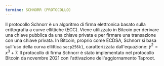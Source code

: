```yaml
---
termine: SCHNORR (PROTOCOLLO)
---
```


Il protocollo Schnorr è un algoritmo di firma elettronica basato sulla crittografia a curve ellittiche (ECC). Viene utilizzato in Bitcoin per derivare una chiave pubblica da una chiave privata e per firmare una transazione con una chiave privata. In Bitcoin, proprio come ECDSA, Schnorr si basa sull'uso della curva ellittica `secp256k1`, caratterizzata dall'equazione: $y^2 = x^3 + 7$. Il protocollo di firma Schnorr è stato implementato nel protocollo Bitcoin da novembre 2021 con l'attivazione dell'aggiornamento Taproot.